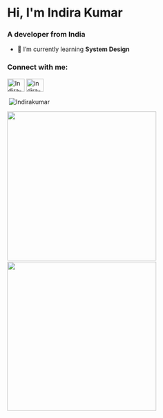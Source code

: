 <h1>Hi, I'm Indira Kumar</h1>
<h3>A developer from India</h3>

- 🌱 I’m currently learning **System Design**

<h3 align="left">Connect with me:</h3>
<p align="left">
<a href="https://twitter.com/theluckiestman" target="blank"><img align="center" src="https://raw.githubusercontent.com/rahuldkjain/github-profile-readme-generator/master/src/images/icons/Social/twitter.svg" alt="Indira-kumar" height="30" width="40" /></a>
<a href="https://www.linkedin.com/in/indira-kumar-a-k-b612381bb/" target="blank"><img align="center" src="https://raw.githubusercontent.com/rahuldkjain/github-profile-readme-generator/master/src/images/icons/Social/linked-in-alt.svg" alt="indira-kumar-a-k-b612381bb" height="30" width="40" /></a>
</p>

<p>&nbsp;<img align="center" src="https://github-readme-stats.vercel.app/api?username=Indira-kumar&show_icons=true&locale=en" alt="Indirakumar" /></p>
<div> 
  <img width="345" src="https://github-readme-stats.vercel.app/api?username=Indira-kumar&show_icons=true&theme=calm"/> &nbsp;
  <img width="345" src="http://github-readme-streak-stats.herokuapp.com?user=Indira-kumar&theme=onedark&date_format=M%20j%5B%2C%20Y%5D"/> &nbsp;
  <!-- <img width="290" src="https://github-readme-stats.vercel.app/api/top-langs?username=Indira-kumar&show_icons=true&locale=en&layout=compact&theme=onedark"/> -->
</div>
